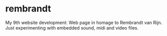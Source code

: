 # rembrandt
My 9th website development: Web page in homage to Rembrandt van Rijn. Just experimenting with embedded sound, midi and video files.
